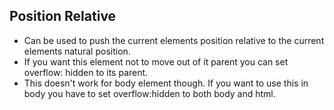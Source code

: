 ## Position Relative

* Can be used to push the current elements position relative to the current elements natural position.
* If you want this element not to move out of it parent you can set overflow: hidden to its parent.
* This doesn't work for body element though. If you want to use this in body you have to set overflow:hidden to both body and html.